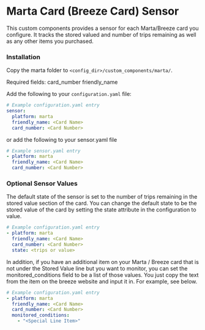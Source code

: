# Marta Card (Breeze Card) Sensor

This custom components provides a sensor for each Marta/Breeze card you configure. It tracks the stored valued and number of trips remaining as well as any other items you purchased.

### Installation

Copy the marta folder to `<config_dir>/custom_components/marta/`.

Required fields:
card_number
friendly_name

Add the following to your `configuration.yaml` file:

```yaml
# Example configuration.yaml entry
sensor:
  platform: marta
  friendly_name: <Card Name>
  card_number: <Card Number>
```

or add the following to your sensor.yaml file

```yaml
# Example sensor.yaml entry
- platform: marta
  friendly_name: <Card Name>
  card_number: <Card Number>
```

### Optional Sensor Values
The default state of the sensor is set to the number of trips remaining in the stored value section of the card. You can change the default state to be the stored value of the card by setting the state attribute in the configuration to value.

```yaml
# Example configuration.yaml entry
- platform: marta
  friendly_name: <Card Name>
  card_number: <Card Number>
  state: <trips or value>
```

In addition, if you have an additional item on your Marta / Breeze card that is not under the Stored Value line but you want to monitor, you can set the monitored_conditions field to be a list of those values. You just copy the text from the item on the breeze website and input it in. For example, see below.

```yaml
# Example configuration.yaml entry
- platform: marta
  friendly_name: <Card Name>
  card_number: <Card Number>
  monitored_conditions:
    - "<Special Line Item>"
```
